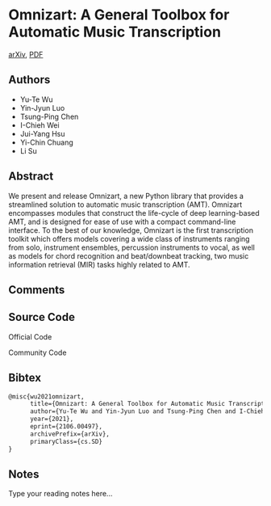 
# Omnizart: A General Toolbox for Automatic Music Transcription

[arXiv](https://arxiv.org/abs/2106.0497), [PDF](https://arxiv.org/pdf/2106.0497.pdf)

## Authors

- Yu-Te Wu
- Yin-Jyun Luo
- Tsung-Ping Chen
- I-Chieh Wei
- Jui-Yang Hsu
- Yi-Chin Chuang
- Li Su

## Abstract

We present and release Omnizart, a new Python library that provides a streamlined solution to automatic music transcription (AMT). Omnizart encompasses modules that construct the life-cycle of deep learning-based AMT, and is designed for ease of use with a compact command-line interface. To the best of our knowledge, Omnizart is the first transcription toolkit which offers models covering a wide class of instruments ranging from solo, instrument ensembles, percussion instruments to vocal, as well as models for chord recognition and beat/downbeat tracking, two music information retrieval (MIR) tasks highly related to AMT.

## Comments



## Source Code

Official Code



Community Code



## Bibtex

```tex
@misc{wu2021omnizart,
      title={Omnizart: A General Toolbox for Automatic Music Transcription}, 
      author={Yu-Te Wu and Yin-Jyun Luo and Tsung-Ping Chen and I-Chieh Wei and Jui-Yang Hsu and Yi-Chin Chuang and Li Su},
      year={2021},
      eprint={2106.00497},
      archivePrefix={arXiv},
      primaryClass={cs.SD}
}
```

## Notes

Type your reading notes here...


